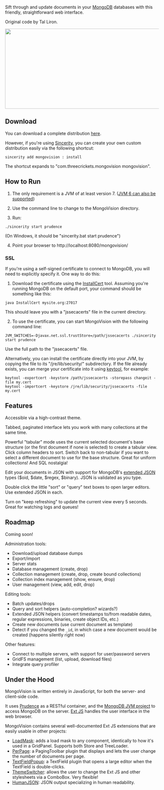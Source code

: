 Sift through and update documents in your [MongoDB](http://www.mongodb.org/) databases with this friendly, straightforward web interface.

Original code by Tal Liron.

<a href='http://threecrickets.com/media/mongovision-screenshot.png'><img src='http://threecrickets.com/media/mongovision-screenshot.png' width='579' height='261' /></a>

## Download ##

You can download a complete distribution [here](https://www.googledrive.com/host/0B5XU4AmCevRXYVVhbWhCbUM1NjQ/).

However, if you're using [Sincerity](http://threecrickets.com/sincerity/), you can create your own custom distribution easily via the following shortcut:
```
sincerity add mongovision : install
```
The shortcut expands to "com.threecrickets.mongovision mongovision".

## How to Run ##

1. The only requirement is a JVM of at least version 7. ([JVM 6 can also be supported](http://threecrickets.com/prudence/download/#jvm6))

2. Use the command line to change to the MongoVision directory.

3. Run:
```
./sincerity start prudence
```
(On Windows, it should be "sincerity.bat start prudence")

4. Point your browser to http://localhost:8080/mongovision/

### SSL ###

If you're using a self-signed certificate to connect to MongoDB, you will need to explicitly specify it. One way to do this:

1. Download the certificate using the [InstallCert](http://miteff.com/install-cert) tool. Assuming you're running MongoDB on the default port, your command should be something like this:
```
java InstallCert mysite.org:27017
```
This should leave you with a "jssecacerts" file in the current directory.

2. To use the certificate, you can start MongoVision with the following command line:
```
JVM_SWITCHES=-Djavax.net.ssl.trustStore=/path/jssecacerts ./sincerity start prudence
```
Use the full path to the "jssecacerts" file.

Alternatively, you can install the certificate directly into your JVM, by copying the file to its "/jre/lib/security/" subdirectory. If the file already exists, you can merge your certificate into it using [keytool](http://docs.oracle.com/javase/6/docs/technotes/tools/solaris/keytool.html), for example:
```
keytool -exportcert -keystore /path/jssecacerts -storepass changeit -file my.cert
keytool -importcert -keystore /jre/lib/security/jssecacerts -file my.cert
```

## Features ##

Accessible via a high-contrast theme.

Tabbed, paginated interface lets you work with many collections at the same time.

Powerful "tabular" mode uses the current selected document's base structure (or the first document if none is selected) to create a tabular view. Click column headers to sort. Switch back to non-tabular if you want to select a different document to use for the base structure. Great for uniform collections! And SQL nostalgia!

Edit your documents in JSON with support for MongoDB's [extended JSON](http://www.mongodb.org/display/DOCS/Mongo+Extended+JSON) types ($oid, $date, $regex, $binary). JSON is validated as you type.

Double click the little "sort" or "query" text boxes to open larger editors. Use extended JSON in each.

Turn on "keep refreshing" to update the current view every 5 seconds. Great for watching logs and queues!

## Roadmap ##

Coming soon!

Administration tools:

  * Download/upload database dumps
  * Export/import
  * Server stats
  * Database management (create, drop)
  * Collection management (create, drop, create bound collections)
  * Collection index management (show, ensure, drop)
  * User management (view, add, edit, drop)

Editing tools:

  * Batch updates/drops
  * Query and sort helpers (auto-completion? wizards?)
  * Extended JSON helpers (convert timestamps to/from readable dates, regular expressions, binaries, create object IDs, etc.)
  * Create new documents (use current document as template)
  * Detect if you changed the `_id`, in which case a new document would be created (happens silently right now)

Other features:

  * Connect to multiple servers, with support for user/password servers
  * GridFS management (list, upload, download files)
  * Integrate query profiler

## Under the Hood ##

MongoVision is written entirely in JavaScript, for both the server- and client-side code.

It uses [Prudence](http://threecrickets.com/prudence/) as a RESTful container, and the [MongoDB JVM project](http://code.google.com/p/mongodb-jvm/) to access MongoDB on the server. [Ext JS](http://www.sencha.com/products/js/) handles the user interface in the web browser.

MongoVision contains several well-documented Ext JS extensions that are easily usable in other projects:

  * [LoadMask](http://code.google.com/p/mongo-vision/source/browse/components/mongovision/component/applications/mongovision/resources/scripts/ux/LoadMask.js): adds a load mask to any component, identically to how it's used in a GridPanel. Supports both Store and TreeLoader.
  * [PerPage](http://code.google.com/p/mongo-vision/source/browse/components/mongovision/component/applications/mongovision/resources/scripts/ux/PerPage.js): a PagingToolbar plugin that displays and lets the user change the number of documents per page.
  * [TextFieldPopup](http://code.google.com/p/mongo-vision/source/browse/components/mongovision/component/applications/mongovision/resources/scripts/ux/TextFieldPopup.js): a TextField plugin that opens a large editor when the TextField is double-clicks.
  * [ThemeSwitcher](http://code.google.com/p/mongo-vision/source/browse/components/mongovision/component/applications/mongovision/resources/scripts/ux/ThemeSwitcher.js): allows the user to change the Ext JS and other stylesheets via a ComboBox. Very flexible!
  * [HumanJSON](http://code.google.com/p/mongo-vision/source/browse/components/mongovision/component/applications/mongovision/resources/scripts/ux/HumanJSON.js): JSON output specializing in human readability.